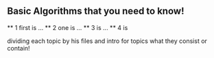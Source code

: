 ##  Basic Algorithms that you need to know!


**   1 first is ...
**   2 one is ...
**   3 is ...
**      4 is

dividing each topic by his files and intro for topics what they consist or contain!


